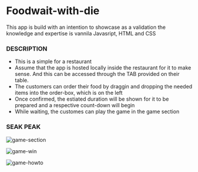 # Foodwait-with-die
   This app is build with an intention to showcase as a validation the knowledge and expertise is vannila Javasript, HTML and CSS
    
    
### DESCRIPTION
- This is a simple for a restaurant
- Assume that the app is hosted locally inside the restaurant for it to make sense. And this can be accessed through the TAB provided on their table.
- The customers can order their food by draggin and dropping the needed items into the order-box, which is on the left
- Once confirmed, the estiated duration will be shown for it to be prepared and a respective count-down will begin
- While waiting, the customes can play the game in the game section


### SEAK PEAK

![game-section](https://user-images.githubusercontent.com/64712526/128603473-3b265a90-f660-4b76-bddb-0b73648445e0.png)


![game-win](https://user-images.githubusercontent.com/64712526/128603478-ba52aa73-a606-4d2c-8fff-25c483b40bc5.png)


![game-howto](https://user-images.githubusercontent.com/64712526/128603479-25c4b758-9b2e-4055-9fea-dc0de18e1bec.png)
